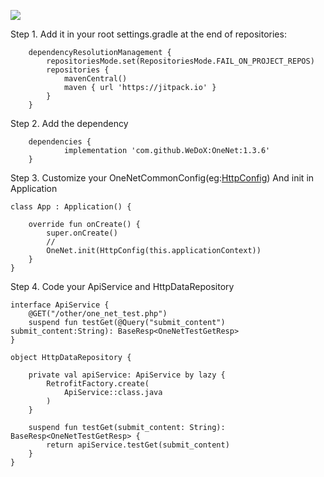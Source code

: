 [![](https://jitpack.io/v/WeDoX/OneNet.svg)](https://jitpack.io/#WeDoX/OneNet)

Step 1. Add it in your root settings.gradle at the end of repositories:
~~~~~~~
	dependencyResolutionManagement {
		repositoriesMode.set(RepositoriesMode.FAIL_ON_PROJECT_REPOS)
		repositories {
			mavenCentral()
			maven { url 'https://jitpack.io' }
		}
	}
~~~~~~~
Step 2. Add the dependency
~~~~~~~
	dependencies {
	        implementation 'com.github.WeDoX:OneNet:1.3.6'
	}
~~~~~~~

Step 3. Customize your OneNetCommonConfig(eg:[HttpConfig](https://github.com/WeDoX/OneNet/blob/master/app/src/main/java/com/onedream/onenet/http_demo/config/HttpConfig.kt)) And init in Application

~~~~~~~
class App : Application() {

    override fun onCreate() {
        super.onCreate()
        //
        OneNet.init(HttpConfig(this.applicationContext))
    }
}
~~~~~~~

Step 4. Code your ApiService and HttpDataRepository
~~~~~~~
interface ApiService {
    @GET("/other/one_net_test.php")
    suspend fun testGet(@Query("submit_content") submit_content:String): BaseResp<OneNetTestGetResp>
}

object HttpDataRepository {

    private val apiService: ApiService by lazy {
        RetrofitFactory.create(
            ApiService::class.java
        )
    }

    suspend fun testGet(submit_content: String): BaseResp<OneNetTestGetResp> {
        return apiService.testGet(submit_content)
    }
}
~~~~~~~


